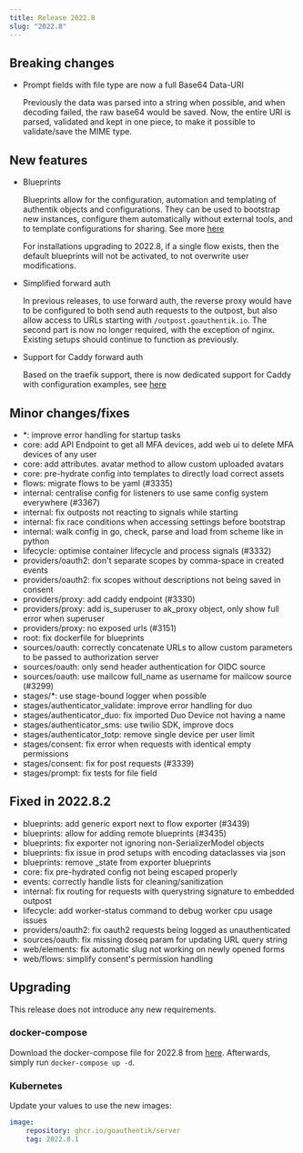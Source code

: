 ```yaml
---
title: Release 2022.8
slug: "2022.8"
---
```


## Breaking changes

-   Prompt fields with file type are now a full Base64 Data-URI

    Previously the data was parsed into a string when possible, and when decoding failed, the raw base64 would be saved. Now, the entire URI is parsed, validated and kept in one piece, to make it possible to validate/save the MIME type.

## New features

-   Blueprints

    Blueprints allow for the configuration, automation and templating of authentik objects and configurations. They can be used to bootstrap new instances, configure them automatically without external tools, and to template configurations for sharing. See more [here](../../developer-docs/blueprints/)

    For installations upgrading to 2022.8, if a single flow exists, then the default blueprints will not be activated, to not overwrite user modifications.

-   Simplified forward auth

    In previous releases, to use forward auth, the reverse proxy would have to be configured to both send auth requests to the outpost, but also allow access to URLs starting with `/outpost.goauthentik.io`. The second part is now no longer required, with the exception of nginx. Existing setups should continue to function as previously.

-   Support for Caddy forward auth

    Based on the traefik support, there is now dedicated support for Caddy with configuration examples, see [here](../providers/proxy/forward_auth)

## Minor changes/fixes

-   \*: improve error handling for startup tasks
-   core: add API Endpoint to get all MFA devices, add web ui to delete MFA devices of any user
-   core: add attributes. avatar method to allow custom uploaded avatars
-   core: pre-hydrate config into templates to directly load correct assets
-   flows: migrate flows to be yaml (#3335)
-   internal: centralise config for listeners to use same config system everywhere (#3367)
-   internal: fix outposts not reacting to signals while starting
-   internal: fix race conditions when accessing settings before bootstrap
-   internal: walk config in go, check, parse and load from scheme like in python
-   lifecycle: optimise container lifecycle and process signals (#3332)
-   providers/oauth2: don't separate scopes by comma-space in created events
-   providers/oauth2: fix scopes without descriptions not being saved in consent
-   providers/proxy: add caddy endpoint (#3330)
-   providers/proxy: add is_superuser to ak_proxy object, only show full error when superuser
-   providers/proxy: no exposed urls (#3151)
-   root: fix dockerfile for blueprints
-   sources/oauth: correctly concatenate URLs to allow custom parameters to be passed to authorization server
-   sources/oauth: only send header authentication for OIDC source
-   sources/oauth: use mailcow full_name as username for mailcow source (#3299)
-   stages/\*: use stage-bound logger when possible
-   stages/authenticator_validate: improve error handling for duo
-   stages/authenticator_duo: fix imported Duo Device not having a name
-   stages/authenticator_sms: use twilio SDK, improve docs
-   stages/authenticator_totp: remove single device per user limit
-   stages/consent: fix error when requests with identical empty permissions
-   stages/consent: fix for post requests (#3339)
-   stages/prompt: fix tests for file field

## Fixed in 2022.8.2

-   blueprints: add generic export next to flow exporter (#3439)
-   blueprints: allow for adding remote blueprints (#3435)
-   blueprints: fix exporter not ignoring non-SerializerModel objects
-   blueprints: fix issue in prod setups with encoding dataclasses via json
-   blueprints: remove \_state from exporter blueprints
-   core: fix pre-hydrated config not being escaped properly
-   events: correctly handle lists for cleaning/sanitization
-   internal: fix routing for requests with querystring signature to embedded outpost
-   lifecycle: add worker-status command to debug worker cpu usage issues
-   providers/oauth2: fix oauth2 requests being logged as unauthenticated
-   sources/oauth: fix missing doseq param for updating URL query string
-   web/elements: fix automatic slug not working on newly opened forms
-   web/flows: simplify consent's permission handling

## Upgrading

This release does not introduce any new requirements.

### docker-compose

Download the docker-compose file for 2022.8 from [here](https://goauthentik.io/version/2022.8/docker-compose.yml). Afterwards, simply run `docker-compose up -d`.

### Kubernetes

Update your values to use the new images:

```yaml
image:
    repository: ghcr.io/goauthentik/server
    tag: 2022.8.1
```
